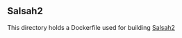 ## Salsah2

This directory holds a Dockerfile used for building [Salsah2](https://github.com/dhlab-basel/Salsah)